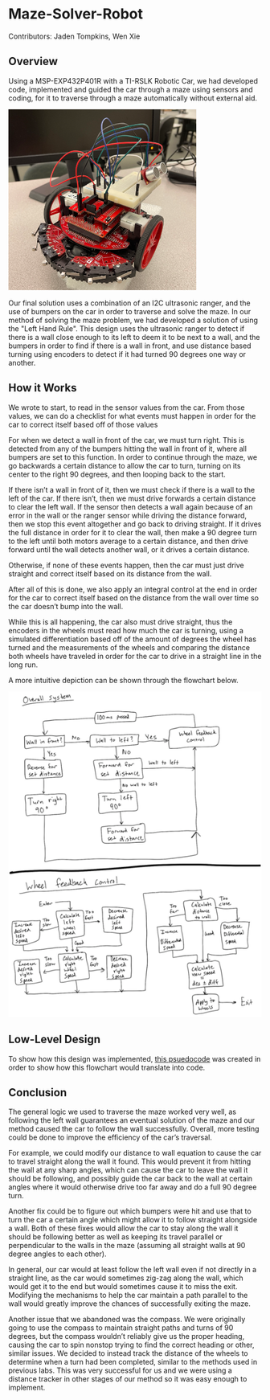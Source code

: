 # Maze-Solver-Robot

Contributors: Jaden Tompkins, Wen Xie

## Overview

Using a MSP-EXP432P401R with a TI-RSLK Robotic Car, we had developed code, implemented and guided the car through a maze using sensors and coding, for it to traverse through a maze automatically without external aid.

![Image of Robot Car](images/Robot_Maze_Solver.png)

Our final solution uses a combination of an I2C ultrasonic ranger, and the use of bumpers on the car in order to traverse and solve the maze. In our method of solving the maze problem, we had developed a solution of using the "Left Hand Rule". This design uses the ultrasonic ranger to detect if there is a wall close enough to its left to deem it to be next to a wall, and the bumpers in order to find if there is a wall in front, and use distance based turning using encoders to detect if it had turned 90 degrees one way or another.

## How it Works

We wrote to start, to read in the sensor values from the car. From those values, we can do a checklist for what events must happen in order for the car to correct itself based off of those values

For when we detect a wall in front of the car, we must turn right. This is detected from any of the bumpers hitting the wall in front of it, where all bumpers are set to this function. In order to continue through the maze, we go backwards a certain distance to allow the car to turn, turning on its center to the right 90 degrees, and then looping back to the start.

If there isn’t a wall in front of it, then we must check if there is a wall to the left of the car. If there isn’t, then we must drive forwards a certain distance to clear the left wall. If the sensor then detects a wall again because of an error in the wall or the ranger sensor while driving the distance forward, then we stop this event altogether and go back to driving straight. If it drives the full distance in order for it to clear the wall, then make a 90 degree turn to the left until both motors average to a certain distance, and then drive forward until the wall detects another wall, or it drives a certain distance. 

Otherwise, if none of these events happen, then the car must just drive straight and correct itself based on its distance from the wall. 

After all of this is done, we also apply an integral control at the end in order for the car to correct itself based on the distance from the wall over time so the car doesn’t bump into the wall.

While this is all happening, the car also must drive straight, thus the encoders in the wheels must read how much the car is turning, using a simulated differentiation based off of the amount of degrees the wheel has turned and the measurements of the wheels and comparing the distance both wheels have traveled in order for the car to drive in a straight line in the long run. 

A more intuitive depiction can be shown through the flowchart below.

![Flowchart Pathway](images/Maze_Solver_Flowchart.png)

## Low-Level Design

To show how this design was implemented, [this psuedocode](code/psuedocode.txt) was created in order to show how this flowchart would translate into code.

## Conclusion

The general logic we used to traverse the maze worked very well, as following the left wall guarantees an eventual solution of the maze and our method caused the car to follow the wall successfully. Overall, more testing could be done to improve the efficiency of the car’s traversal. 

For example, we could modify our distance to wall equation to cause the car to travel straight along the wall it found. This would prevent it from hitting the wall at any sharp angles, which can cause the car to leave the wall it should be following, and possibly guide the car back to the wall at certain angles where it would otherwise drive too far away and do a full 90 degree turn. 

Another fix could be to figure out which bumpers were hit and use that to turn the car a certain angle which might allow it to follow straight alongside a wall. Both of these fixes would allow the car to stay along the wall it should be following better as well as keeping its travel parallel or perpendicular to the walls in the maze (assuming all straight walls at 90 degree angles to each other). 

In general, our car would at least follow the left wall even if not directly in a straight line, as the car would sometimes zig-zag along the wall, which would get it to the end but would sometimes cause it to miss the exit. Modifying the mechanisms to help the car maintain a path parallel to the wall would greatly improve the chances of successfully exiting the maze. 

Another issue that we abandoned was the compass. We were originally going to use the compass to maintain straight paths and turns of 90 degrees, but the compass wouldn’t reliably give us the proper heading, causing the car to spin nonstop trying to find the correct heading or other, similar issues. We decided to instead track the distance of the wheels to determine when a turn had been completed, similar to the methods used in previous labs. This was very successful for us and we were using a distance tracker in other stages of our method so it was easy enough to implement.


